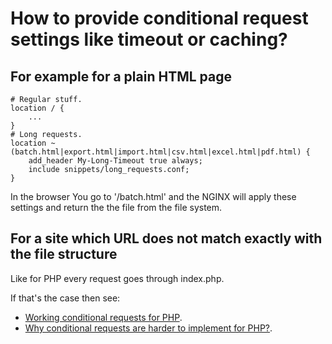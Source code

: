 # How to provide conditional request settings like timeout or caching?

## For example for a plain HTML page

```
# Regular stuff.
location / {
    ...
}
# Long requests.
location ~ (batch.html|export.html|import.html|csv.html|excel.html|pdf.html) {
    add_header My-Long-Timeout true always;
    include snippets/long_requests.conf;
}
```

In the browser You go to '/batch.html' and the NGINX will apply these settings
and return the the file from the file system.

## For a site which URL does not match exactly with the file structure 
Like for PHP every request goes through index.php.

If that's the case then see:
* [Working conditional requests for PHP](/examples/php-cache/README.md).
* [Why conditional requests are harder to implement for PHP?](docs/how-to-provide-conditional-request-settings-like-timeout-or-caching/why-conditional-requests-are-hard-for-php.md).